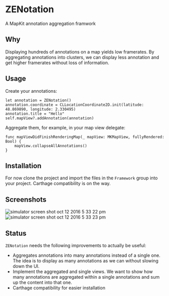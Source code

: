 # ZENotation

A MapKit annotation aggregation framwork

## Why

Displaying hundreds of annotations on a map yields low framerates.
By aggregating annotations into clusters, we can display less annotation and get higher framerates without loss of information.

## Usage

Create your annotations:

    let annotation = ZENotation()
    annotation.coordinate = CLLocationCoordinate2D.init(latitude: 48.869890, longitude: 2.330495)
    annotation.title = "Hello"
    self.mapView?.addAnnotation(annotation)

Aggregate them, for example, in your map view delegate:

    func mapViewDidFinishRenderingMap(_ mapView: MKMapView, fullyRendered: Bool) {
        mapView.collapseAllAnnotations()
    }

## Installation

For now clone the project and import the files in the `Framework` group into your project.
Carthage compatibility is on the way.

## Screenshots

![simulator screen shot oct 12 2016 5 33 22 pm](https://cloud.githubusercontent.com/assets/910954/19319141/d9bbd4b2-90ab-11e6-9657-67760abf05e7.png) ![simulator screen shot oct 12 2016 5 33 23 pm](https://cloud.githubusercontent.com/assets/910954/19319142/d9bdf53a-90ab-11e6-8ded-a62290c8e266.png)

## Status

`ZENotation` needs the following improvements to actually be useful:

* Aggregates annotations into many annotations instead of a single one. The idea is to display as many annotations as we can without slowing down the UI.
* Implement the aggregated and single views. We want to show how many annotations are aggregated within a single annotations and sum up the content into that one.
* Carthage compatibility for easier installation
